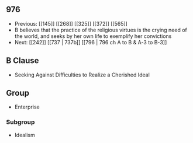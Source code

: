## 976
- Previous: [[145]] [[268]] [[325]] [[372]] [[565]] 
- B believes that the practice of the religious virtues is the crying need of the world, and seeks by her own life to exemplify her convictions
- Next: [[242]] [[737 | 737b]] [[796 | 796 ch A to B &amp; A-3 to B-3]] 

## B Clause
- Seeking Against Difficulties to Realize a Cherished Ideal

## Group
- Enterprise

### Subgroup
- Idealism

